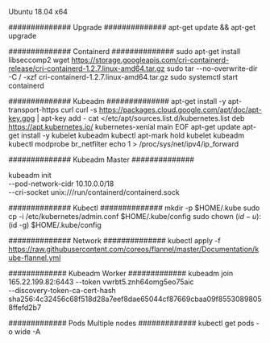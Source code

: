 Ubuntu 18.04 x64 

##############
Upgrade
##############
apt-get update && apt-get upgrade

##############
Containerd
##############
sudo apt-get install libseccomp2
wget https://storage.googleapis.com/cri-containerd-release/cri-containerd-1.2.7.linux-amd64.tar.gz
sudo tar --no-overwrite-dir -C / -xzf cri-containerd-1.2.7.linux-amd64.tar.gz
sudo systemctl start containerd

##############
Kubeadm
##############
apt-get install -y apt-transport-https curl
curl -s https://packages.cloud.google.com/apt/doc/apt-key.gpg | apt-key add -
cat <<EOF >/etc/apt/sources.list.d/kubernetes.list
deb https://apt.kubernetes.io/ kubernetes-xenial main
EOF
apt-get update
apt-get install -y kubelet kubeadm kubectl
apt-mark hold kubelet kubeadm kubectl
modprobe br_netfilter
echo 1 > /proc/sys/net/ipv4/ip_forward

##############
Kubeadm Master
##############

kubeadm init \
--pod-network-cidr 10.10.0.0/18 \
--cri-socket unix:///run/containerd/containerd.sock

##############
Kubectl
##############
mkdir -p $HOME/.kube
sudo cp -i /etc/kubernetes/admin.conf $HOME/.kube/config
sudo chown $(id -u):$(id -g) $HOME/.kube/config

##############
Network
##############
kubectl apply -f https://raw.githubusercontent.com/coreos/flannel/master/Documentation/kube-flannel.yml

#############
Kubeadm Worker
#############
kubeadm join 165.22.199.82:6443 --token vwrbt5.znh64omg5eo75aic \
    --discovery-token-ca-cert-hash sha256:4c32456c68f518d28a7eef8dae65044cf87669cbaa09f85530898058ffefd2b7

#############
Pods Multiple nodes
#############
kubectl get pods -o wide -A